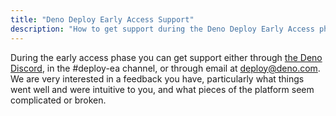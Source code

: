 ```yaml
---
title: "Deno Deploy Early Access Support"
description: "How to get support during the Deno Deploy Early Access phase, including Discord channels and email contact information."
---
```


During the early access phase you can get support either through [the Deno Discord](https://discord.gg/deno), in the
#deploy-ea channel, or through email at deploy@deno.com. We are very interested
in a feedback you have, particularly what things went well and were intuitive to
you, and what pieces of the platform seem complicated or broken.
